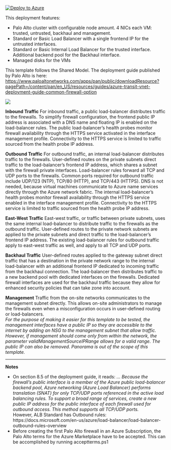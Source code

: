 [![Deploy to Azure](https://azuredeploy.net/deploybutton.svg)](https://azuredeploy.net/)

This deployment features:

<ul>
<li>Palo Alto cluster with configurable node amount.  4 NICs each VM: trusted, untrusted, backhaul and management.
<li>Standard or Basic Load Balancer with a single frontend IP for the untrusted interfaces.
<li>Standard or Basic Internal Load Balancer for the trusted interface. Additional backend pool for the Backhaul interface.
<li>Managed disks for the VMs
</ul>

This template follows the Shared Model.  The deployment guide published by Palo Alto is here:
https://www.paloaltonetworks.com/apps/pan/public/downloadResource?pagePath=/content/pan/en_US/resources/guides/azure-transit-vnet-deployment-guide-common-firewall-option

<img src="https://storagegomez.blob.core.windows.net/public/images/pan-shared.jpg?sv=2020-04-08&st=2022-03-18T22%3A11%3A09Z&se=2023-12-31T23%3A11%3A00Z&sr=b&sp=r&sig=R%2Fe%2FpHFVQy4OnPtHWh4H4SHZ2WfmZsFcg%2Bvbp5alBg0%3D"/>

<b>Inbound Traffic</b>
For inbound traffic, a public load-balancer distributes traffic to the firewalls. To simplify firewall configuration, the frontend public IP address is associated with a DNS name and floating IP is enabled on the load-balancer rules. The public load-balancer’s health probes monitor firewall availability through the HTTPS service activated in the interface management profile. Connectivity to the HTTPS service is limited to traffic sourced from the health probe IP address.

<b>Outbound Traffic</b>
For outbound traffic, an internal load-balancer distributes traffic to the firewalls. User-defined routes on the private subnets direct traffic to the load-balancer’s frontend IP address, which shares a subnet with the firewall private interfaces. Load-balancer rules forward all TCP and UDP ports to the firewalls. Common ports required for outbound traffic include UDP/123 (NTP), TCP/80 (HTTP), and TCP/443 (HTTPS). DNS is not needed, because virtual machines communicate to Azure name services directly through the Azure network fabric. The internal load-balancer’s health probes monitor firewall availability through the HTTPS service enabled in the interface management profile. Connectivity to the HTTPS service is limited to traffic sourced from the health probe IP address. 

<b>East-West Traffic</b>
East-west traffic, or traffic between private subnets, uses the same internal load-balancer to distribute traffic to the firewalls as the outbound traffic. User-defined routes to the private network subnets are applied to the private subnets and direct traffic to the load-balancer’s frontend IP address. The existing load-balancer rules for outbound traffic apply to east-west traffic as well, and apply to all TCP and UDP ports.

<b>Backhaul Traffic</b>
User-defined routes applied to the gateway subnet direct traffic that has a destination in the private network range to the internal load-balancer with an additional frontend IP dedicated to incoming traffic from the backhaul connection. The load-balancer then distributes traffic to a new backend pool with dedicated interfaces on the firewalls. Dedicated firewall interfaces are used for the backhaul traffic because they allow for enhanced security policies that can take zone into account. 

<b>Management</b>
Traffic from the on-site networks communicates to the management subnet directly. This allows on-site administrators to manage the firewalls even when a misconfiguration occurs in user-defined routing or load-balancers.<br/>
<i>For the purpose of making it easier for this template to be tested, the management interfaces have a public IP so they are accessible to the internet by adding an NSG to the management subnet that allow traffic.  However, if management should come only from within the network, the parameter validManagementSourceIPRange allows for a valid range. The public IP can also be removed. Panorama is out of the scope of this template.</i>

<hr/>

<b>Notes</b>
<ul>
<li> On section 8.5 of the deployment guide, it reads: <i>...  Because the firewall’s public interface is a member of the Azure public load-balancer backend pool, Azure networking (Azure Load Balancer) performs translation (SNAT) for only TCP/UDP ports referenced in the active load balancing rules. To support a broad range of services, create a new public IP address for the public interface of each firewall used for outbound access. This method supports all TCP/UDP ports.
</i><br/>However, ALB Standard has Outbound rules: https://docs.microsoft.com/en-us/azure/load-balancer/load-balancer-outbound-rules-overview
<li>Before creating the first Palo Alto firewall in an Azure Subscription, the Palo Alto terms for the Azure Marketplace have to be accepted. This can be accomplished by running acceptterms.ps1
</ul>

